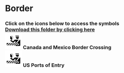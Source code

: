 # Border<br>
### Click on the icons below to access the symbols<br><a href='https://minhaskamal.github.io/DownGit/#/home?url=https://github.com/NAPSG/DHS-Symbol-Server/tree/main/dhs-symbol/assets/icons/Infrastructure/Border'>Download this folder by clicking here</a><br><a href='https://github.com/NAPSG/DHS-Symbol-Server/raw/main/dhs-symbol/assets/icons/Infrastructure/Border/icon-LBA.svg'><img src='icon-LBA.svg' width='55'></a> Canada and Mexico Border Crossing<br><a href='https://github.com/NAPSG/DHS-Symbol-Server/raw/main/dhs-symbol/assets/icons/Infrastructure/Border/icon-LBB.svg'><img src='icon-LBB.svg' width='55'></a> US Ports of Entry<br>
